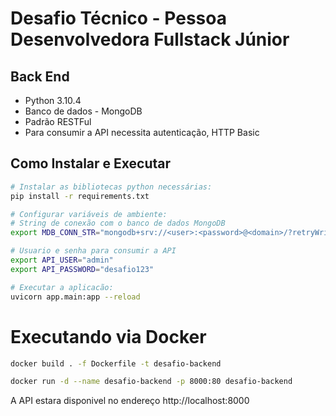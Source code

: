 # Desafio Técnico - Pessoa Desenvolvedora Fullstack Júnior
## Back End

- Python 3.10.4
- Banco de dados - MongoDB
- Padrão RESTFul
- Para consumir a API necessita autenticação, HTTP Basic 



## Como Instalar e Executar
```bash
# Instalar as bibliotecas python necessárias:
pip install -r requirements.txt

# Configurar variáveis de ambiente:
# String de conexão com o banco de dados MongoDB
export MDB_CONN_STR="mongodb+srv://<user>:<password>@<domain>/?retryWrites=true&w=majority"

# Usuario e senha para consumir a API
export API_USER="admin"
export API_PASSWORD="desafio123"

# Executar a aplicacão:
uvicorn app.main:app --reload
```

# Executando via Docker
```bash
docker build . -f Dockerfile -t desafio-backend

docker run -d --name desafio-backend -p 8000:80 desafio-backend
```

A API estara disponivel no endereço http://localhost:8000